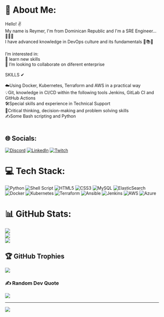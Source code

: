 # 💫 About Me:
Hello! ✌<br>My name is Reymer, I'm from Dominican Republic and I'm a SRE Engineer... 🐱‍🏍✨ <br>I have advanced knowledge in DevOps culture and its fundamentals 📑📚📙<br><br>I’m interested in:<br>🌱 learn new skills<br>💞️ I’m looking to collaborate on diferent enterprise<br><br>SKILLS ✔<br><br>☁️Using Docker, Kubernetes, Terraform and AWS in a practical way<br>💡Git, knowledge in CI/CD within the following tools Jenkins, GitLab CI and GitHub Actions<br>🛠️Special skills and experience in Technical Support<br>🤔Critical thinking, decision-making and problem solving skills<br>✍️Some Bash scripting and Python<br><br>


## 🌐 Socials:
[![Discord](https://img.shields.io/badge/Discord-%237289DA.svg?logo=discord&logoColor=white)](https://discord.gg/Samurai829#5105) [![LinkedIn](https://img.shields.io/badge/LinkedIn-%230077B5.svg?logo=linkedin&logoColor=white)](https://linkedin.com/in/reymer-steven-garcia-acevedo-2412bb187) [![Twitch](https://img.shields.io/badge/Twitch-%239146FF.svg?logo=Twitch&logoColor=white)](https://twitch.tv/Samurai_829) 

# 💻 Tech Stack:
![Python](https://img.shields.io/badge/python-3670A0?style=plastic&logo=python&logoColor=ffdd54) ![Shell Script](https://img.shields.io/badge/shell_script-%23121011.svg?style=plastic&logo=gnu-bash&logoColor=white) ![HTML5](https://img.shields.io/badge/html5-%23E34F26.svg?style=plastic&logo=html5&logoColor=white) ![CSS3](https://img.shields.io/badge/css3-%231572B6.svg?style=plastic&logo=css3&logoColor=white) ![MySQL](https://img.shields.io/badge/mysql-%2300f.svg?style=plastic&logo=mysql&logoColor=white) ![ElasticSearch](https://img.shields.io/badge/-ElasticSearch-005571?style=plastic&logo=elasticsearch) ![Docker](https://img.shields.io/badge/docker-%230db7ed.svg?style=plastic&logo=docker&logoColor=white) ![Kubernetes](https://img.shields.io/badge/kubernetes-%23326ce5.svg?style=plastic&logo=kubernetes&logoColor=white) ![Terraform](https://img.shields.io/badge/terraform-%235835CC.svg?style=plastic&logo=terraform&logoColor=white) ![Ansible](https://img.shields.io/badge/ansible-%231A1918.svg?style=plastic&logo=ansible&logoColor=white) ![Jenkins](https://img.shields.io/badge/jenkins-%232C5263.svg?style=plastic&logo=jenkins&logoColor=white) ![AWS](https://img.shields.io/badge/AWS-%23FF9900.svg?style=plastic&logo=amazon-aws&logoColor=white) ![Azure](https://img.shields.io/badge/azure-%230072C6.svg?style=plastic&logo=azure-devops&logoColor=white)
# 📊 GitHub Stats:
![](https://github-readme-stats.vercel.app/api?username=Samurai829&theme=dracula&hide_border=false&include_all_commits=true&count_private=false)<br/>
![](https://github-readme-streak-stats.herokuapp.com/?user=Samurai829&theme=dracula&hide_border=false)<br/>
![](https://github-readme-stats.vercel.app/api/top-langs/?username=Samurai829&theme=dracula&hide_border=false&include_all_commits=true&count_private=false&layout=compact)

## 🏆 GitHub Trophies
![](https://github-profile-trophy.vercel.app/?username=Samurai829&theme=dracula&no-frame=true&no-bg=true&margin-w=4)

### ✍️ Random Dev Quote
![](https://quotes-github-readme.vercel.app/api?type=horizontal&theme=radical)

---
[![](https://visitcount.itsvg.in/api?id=Samurai829&icon=5&color=0)](https://visitcount.itsvg.in)

<!-- Proudly created with GPRM ( https://gprm.itsvg.in ) -->
